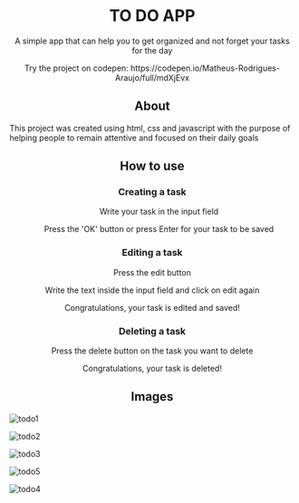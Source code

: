<h1 align="center">TO DO APP</h1>

<p align="center">A simple app that can help you to get organized and not forget your tasks for the day</p>
<p align="center">Try the project on codepen: https://codepen.io/Matheus-Rodrigues-Araujo/full/mdXjEvx</p>
<h2 align="center">About</h2>

<p>This project was created using html, css and javascript with the purpose of helping 
people to remain attentive and focused on their daily goals</p>

<h2 align="center">How to use</h2>

<h3 align="center">Creating a task</h3>
<ol>
<p align="center">Write your task in the input field</p>

<p align="center">Press the 'OK' button or press Enter for your task to be saved</p>
</ol>
<h3 align="center">Editing a task</h3>

<p align="center">Press the edit button</p>
<p align="center">Write the text inside the input field and click on edit again</p>
<p align="center">Congratulations, your task is edited and saved!</p>

<h3 align="center">Deleting a task</h3>

<p align="center">Press the delete button on the task you want to delete</p>
<p align="center">Congratulations, your task is deleted!</p>

<h2 align="center">Images</h2>

![todo1](https://user-images.githubusercontent.com/68081476/172030076-b0079148-19c8-4f2c-ba1f-73fd9a7a2484.png)

![todo2](https://user-images.githubusercontent.com/68081476/172030082-09681c7e-c397-43b9-9b3b-d8264896db27.png)

![todo3](https://user-images.githubusercontent.com/68081476/172030209-41027025-abc9-4bae-9f25-4a9f53532d4d.png)

![todo5](https://user-images.githubusercontent.com/68081476/172030224-ca9e86e1-f053-4fee-a40b-17e49ab7622d.png)

![todo4](https://user-images.githubusercontent.com/68081476/172030211-db6c6c62-502a-4814-b933-fc0d025f14b6.png)

